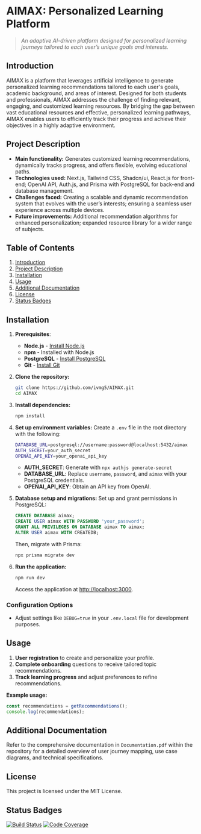 # **AIMAX: Personalized Learning Platform**
> *An adaptive AI-driven platform designed for personalized learning journeys tailored to each user’s unique goals and interests.*

## **Introduction**
AIMAX is a platform that leverages artificial intelligence to generate personalized learning recommendations tailored to each user's goals, academic background, and areas of interest. Designed for both students and professionals, AIMAX addresses the challenge of finding relevant, engaging, and customized learning resources. By bridging the gap between vast educational resources and effective, personalized learning pathways, AIMAX enables users to efficiently track their progress and achieve their objectives in a highly adaptive environment.

## **Project Description**
- **Main functionality:** Generates customized learning recommendations, dynamically tracks progress, and offers flexible, evolving educational paths.
- **Technologies used:** Next.js, Tailwind CSS, Shadcn/ui, React.js for front-end; OpenAI API, Auth.js, and Prisma with PostgreSQL for back-end and database management.
- **Challenges faced:** Creating a scalable and dynamic recommendation system that evolves with the user’s interests; ensuring a seamless user experience across multiple devices.
- **Future improvements:** Additional recommendation algorithms for enhanced personalization; expanded resource library for a wider range of subjects.

## **Table of Contents**
1. [Introduction](#introduction)
2. [Project Description](#project-description)
3. [Installation](#installation)
4. [Usage](#usage)
5. [Additional Documentation](#additional-documentation)
6. [License](#license)
7. [Status Badges](#status-badges)

## **Installation**
1. **Prerequisites**:
   - **Node.js** - [Install Node.js](https://nodejs.org/)
   - **npm** - Installed with Node.js
   - **PostgreSQL** - [Install PostgreSQL](https://www.postgresql.org/)
   - **Git** - [Install Git](https://git-scm.com/)

2. **Clone the repository:**
   ```bash
   git clone https://github.com/ivmg5/AIMAX.git
   cd AIMAX
   ```

3. **Install dependencies:**
   ```bash
   npm install
   ```

4. **Set up environment variables:**
   Create a `.env` file in the root directory with the following:
   ```bash
   DATABASE_URL=postgresql://username:password@localhost:5432/aimax
   AUTH_SECRET=your_auth_secret
   OPENAI_API_KEY=your_openai_api_key
   ```
   - **AUTH_SECRET**: Generate with `npx authjs generate-secret`
   - **DATABASE_URL**: Replace `username`, `password`, and `aimax` with your PostgreSQL credentials.
   - **OPENAI_API_KEY**: Obtain an API key from OpenAI.

5. **Database setup and migrations:**
   Set up and grant permissions in PostgreSQL:
   ```sql
   CREATE DATABASE aimax;
   CREATE USER aimax WITH PASSWORD 'your_password';
   GRANT ALL PRIVILEGES ON DATABASE aimax TO aimax;
   ALTER USER aimax WITH CREATEDB;
   ```
   Then, migrate with Prisma:
   ```bash
   npx prisma migrate dev
   ```

6. **Run the application:**
   ```bash
   npm run dev
   ```
   Access the application at [http://localhost:3000](http://localhost:3000).

### **Configuration Options**
- Adjust settings like `DEBUG=true` in your `.env.local` file for development purposes.

## **Usage**
1. **User registration** to create and personalize your profile.
2. **Complete onboarding** questions to receive tailored topic recommendations.
3. **Track learning progress** and adjust preferences to refine recommendations.

**Example usage:**
   ```javascript
   const recommendations = getRecommendations();
   console.log(recommendations);
   ```

## **Additional Documentation**
Refer to the comprehensive documentation in `Documentation.pdf` within the repository for a detailed overview of user journey mapping, use case diagrams, and technical specifications.

## **License**
This project is licensed under the MIT License.

## **Status Badges**
[![Build Status](https://img.shields.io/badge/status-active-brightgreen)](#) [![Code Coverage](https://img.shields.io/badge/coverage-80%25-yellowgreen)](#)
